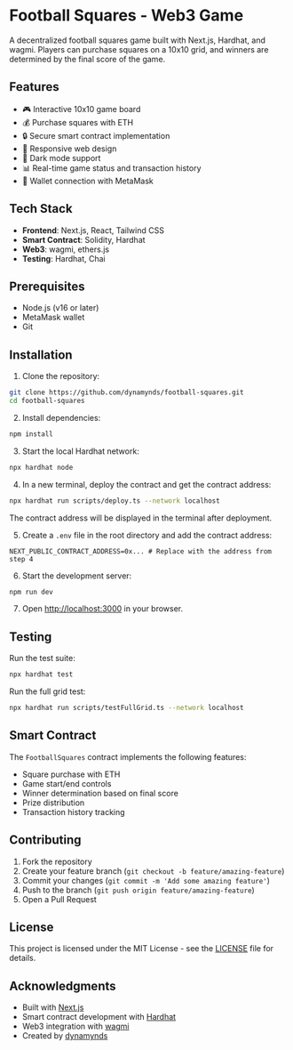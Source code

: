 # Football Squares - Web3 Game

A decentralized football squares game built with Next.js, Hardhat, and wagmi. Players can purchase squares on a 10x10 grid, and winners are determined by the final score of the game.

## Features

- 🎮 Interactive 10x10 game board
- 💰 Purchase squares with ETH
- 🔒 Secure smart contract implementation
- 📱 Responsive web design
- 🌙 Dark mode support
- 📊 Real-time game status and transaction history
- 👤 Wallet connection with MetaMask

## Tech Stack

- **Frontend**: Next.js, React, Tailwind CSS
- **Smart Contract**: Solidity, Hardhat
- **Web3**: wagmi, ethers.js
- **Testing**: Hardhat, Chai

## Prerequisites

- Node.js (v16 or later)
- MetaMask wallet
- Git

## Installation

1. Clone the repository:
```bash
git clone https://github.com/dynamynds/football-squares.git
cd football-squares
```

2. Install dependencies:
```bash
npm install
```

3. Start the local Hardhat network:
```bash
npx hardhat node
```

4. In a new terminal, deploy the contract and get the contract address:
```bash
npx hardhat run scripts/deploy.ts --network localhost
```
The contract address will be displayed in the terminal after deployment.

5. Create a `.env` file in the root directory and add the contract address:
```env
NEXT_PUBLIC_CONTRACT_ADDRESS=0x... # Replace with the address from step 4
```

6. Start the development server:
```bash
npm run dev
```

7. Open [http://localhost:3000](http://localhost:3000) in your browser.

## Testing

Run the test suite:
```bash
npx hardhat test
```

Run the full grid test:
```bash
npx hardhat run scripts/testFullGrid.ts --network localhost
```

## Smart Contract

The `FootballSquares` contract implements the following features:
- Square purchase with ETH
- Game start/end controls
- Winner determination based on final score
- Prize distribution
- Transaction history tracking

## Contributing

1. Fork the repository
2. Create your feature branch (`git checkout -b feature/amazing-feature`)
3. Commit your changes (`git commit -m 'Add some amazing feature'`)
4. Push to the branch (`git push origin feature/amazing-feature`)
5. Open a Pull Request

## License

This project is licensed under the MIT License - see the [LICENSE](LICENSE) file for details.

## Acknowledgments

- Built with [Next.js](https://nextjs.org/)
- Smart contract development with [Hardhat](https://hardhat.org/)
- Web3 integration with [wagmi](https://wagmi.sh/)
- Created by [dynamynds](https://github.com/dynamynds)
